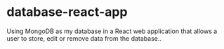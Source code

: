 # database-react-app
Using MongoDB as my database in a React web application that allows a user to store, edit or remove data from the database..

